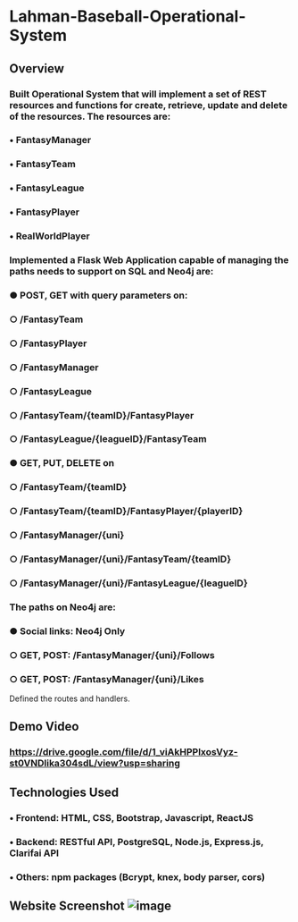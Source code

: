# Lahman-Baseball-Operational-System

## Overview ##
### Built Operational System that will implement a set of REST resources and functions for create, retrieve, update and delete of the resources. The resources are:
### • FantasyManager
### • FantasyTeam
### • FantasyLeague
### • FantasyPlayer
### • RealWorldPlayer
### Implemented a Flask Web Application capable of managing the paths needs to support on SQL and Neo4j are:
### ● POST, GET with query parameters on: 
###  ○ /FantasyTeam
###  ○ /FantasyPlayer
###  ○ /FantasyManager 
###  ○ /FantasyLeague
###  ○ /FantasyTeam/{teamID}/FantasyPlayer
###  ○ /FantasyLeague/{leagueID}/FantasyTeam 
### ● GET, PUT, DELETE on
###  ○ /FantasyTeam/{teamID}
###  ○ /FantasyTeam/{teamID}/FantasyPlayer/{playerID} 
###  ○ /FantasyManager/{uni}
###  ○ /FantasyManager/{uni}/FantasyTeam/{teamID}
###  ○ /FantasyManager/{uni}/FantasyLeague/{leagueID}

### The paths on Neo4j are:
### ● Social links: Neo4j Only
###  ○ GET, POST: /FantasyManager/{uni}/Follows
###  ○ GET, POST: /FantasyManager/{uni}/Likes
  
Defined the routes and handlers. 


## Demo Video ##
### https://drive.google.com/file/d/1_viAkHPPlxosVyz-st0VNDlika304sdL/view?usp=sharing


## Technologies Used ##
### • Frontend: HTML, CSS, Bootstrap, Javascript, ReactJS
### • Backend: RESTful API, PostgreSQL, Node.js, Express.js, Clarifai API
### • Others: npm packages (Bcrypt, knex, body parser, cors)

## Website Screenshot ![image](https://user-images.githubusercontent.com/46899307/129155446-9e93a923-b096-4e07-ac2e-e2b43bce56ab.png)
